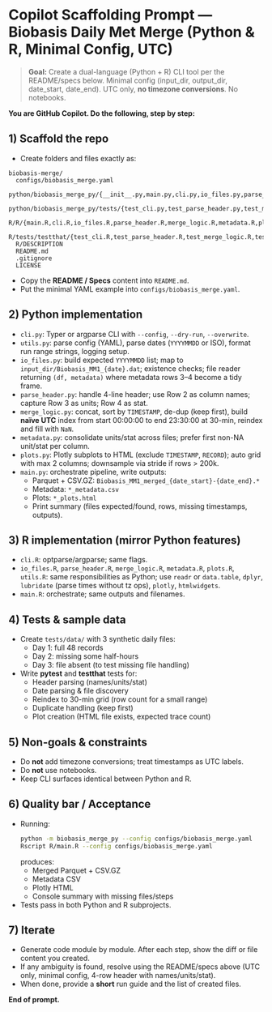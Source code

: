# Copilot Scaffolding Prompt — Biobasis Daily Met Merge (Python & R, Minimal Config, UTC)

> **Goal:** Create a dual-language (Python + R) CLI tool per the README/specs below. Minimal config (input_dir, output_dir, date_start, date_end). UTC only, **no timezone conversions**. No notebooks.

**You are GitHub Copilot. Do the following, step by step:**

## 1) Scaffold the repo
- Create folders and files exactly as:
```
biobasis-merge/
  configs/biobasis_merge.yaml
  python/biobasis_merge_py/{__init__.py,main.py,cli.py,io_files.py,parse_header.py,merge_logic.py,metadata.py,plots.py,utils.py}
  python/biobasis_merge_py/tests/{test_cli.py,test_parse_header.py,test_merge_logic.py,test_plots.py}
  R/R/{main.R,cli.R,io_files.R,parse_header.R,merge_logic.R,metadata.R,plots.R,utils.R}
  R/tests/testthat/{test_cli.R,test_parse_header.R,test_merge_logic.R,test_plots.R}
  R/DESCRIPTION
  README.md
  .gitignore
  LICENSE
```
- Copy the **README / Specs** content into `README.md`.
- Put the minimal YAML example into `configs/biobasis_merge.yaml`.

## 2) Python implementation
- `cli.py`: Typer or argparse CLI with `--config`, `--dry-run`, `--overwrite`.
- `utils.py`: parse config (YAML), parse dates (`YYYYMMDD` or ISO), format run range strings, logging setup.
- `io_files.py`: build expected `YYYYMMDD` list; map to `input_dir/Biobasis_MM1_{date}.dat`; existence checks; file reader returning `(df, metadata)` where metadata rows 3–4 become a tidy frame.
- `parse_header.py`: handle 4-line header; use Row 2 as column names; capture Row 3 as units; Row 4 as stat.
- `merge_logic.py`: concat, sort by `TIMESTAMP`, de-dup (keep first), build **naïve UTC** index from start 00:00:00 to end 23:30:00 at 30-min, reindex and fill with `NaN`.
- `metadata.py`: consolidate units/stat across files; prefer first non-NA unit/stat per column.
- `plots.py`: Plotly subplots to HTML (exclude `TIMESTAMP`, `RECORD`); auto grid with max 2 columns; downsample via stride if rows > 200k.
- `main.py`: orchestrate pipeline, write outputs:
  - Parquet + CSV.GZ: `Biobasis_MM1_merged_{date_start}-{date_end}.*`
  - Metadata: `*_metadata.csv`
  - Plots: `*_plots.html`
  - Print summary (files expected/found, rows, missing timestamps, outputs).

## 3) R implementation (mirror Python features)
- `cli.R`: optparse/argparse; same flags.
- `io_files.R`, `parse_header.R`, `merge_logic.R`, `metadata.R`, `plots.R`, `utils.R`: same responsibilities as Python; use `readr` or `data.table`, `dplyr`, `lubridate` (parse times without tz ops), `plotly`, `htmlwidgets`.
- `main.R`: orchestrate; same outputs and filenames.

## 4) Tests & sample data
- Create `tests/data/` with 3 synthetic daily files:
  - Day 1: full 48 records
  - Day 2: missing some half-hours
  - Day 3: file absent (to test missing file handling)
- Write **pytest** and **testthat** tests for:
  - Header parsing (names/units/stat)
  - Date parsing & file discovery
  - Reindex to 30-min grid (row count for a small range)
  - Duplicate handling (keep first)
  - Plot creation (HTML file exists, expected trace count)

## 5) Non-goals & constraints
- Do **not** add timezone conversions; treat timestamps as UTC labels.
- Do **not** use notebooks.
- Keep CLI surfaces identical between Python and R.

## 6) Quality bar / Acceptance
- Running:
  ```bash
  python -m biobasis_merge_py --config configs/biobasis_merge.yaml
  Rscript R/main.R --config configs/biobasis_merge.yaml
  ```
  produces:
  - Merged Parquet + CSV.GZ
  - Metadata CSV
  - Plotly HTML
  - Console summary with missing files/steps
- Tests pass in both Python and R subprojects.

## 7) Iterate
- Generate code module by module. After each step, show the diff or file content you created.
- If any ambiguity is found, resolve using the README/specs above (UTC only, minimal config, 4-row header with names/units/stat).
- When done, provide a **short** run guide and the list of created files.

**End of prompt.**
